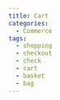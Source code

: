 ```yaml
---
title: Cart
categories:
  - Commerce
tags:
  - shopping
  - checkout
  - check
  - cart
  - basket
  - bag
---
```

